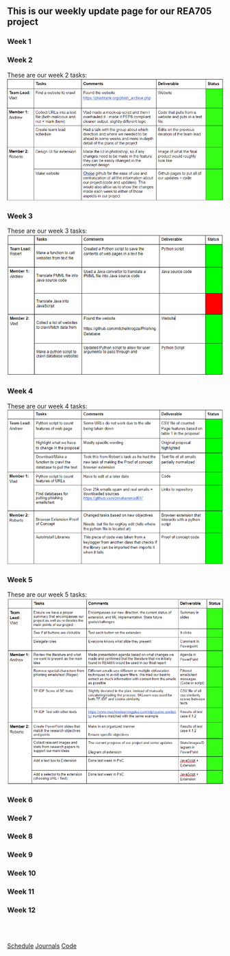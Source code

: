 ## This is our weekly update page for our REA705 project

### Week 1

### Week 2
These are our week 2 tasks:
<img src="weeklyImgs\Week2_Tasks.png" alt="Week 2 Tasks">

### Week 3
These are our week 3 tasks:
<img src="weeklyImgs\Week3_Tasks.png" alt="Week 3 Tasks">

### Week 4 
These are our week 4 tasks:
<img src="weeklyImgs\Week4_Tasks.png" alt="Week 4 Tasks">

### Week 5
These are our week 5 tasks:
<img src="weeklyImgs\Week5_Task.png" alt="Week 5 Tasks">

### Week 6

### Week 7

### Week 8

### Week 9

### Week 10

### Week 11

### Week 12
<br />

<br />

[Schedule](/REA705/schedule.html)  [Journals](/REA705/updates.html)  [Code](https://github.com/rjacinto7/REA705)
